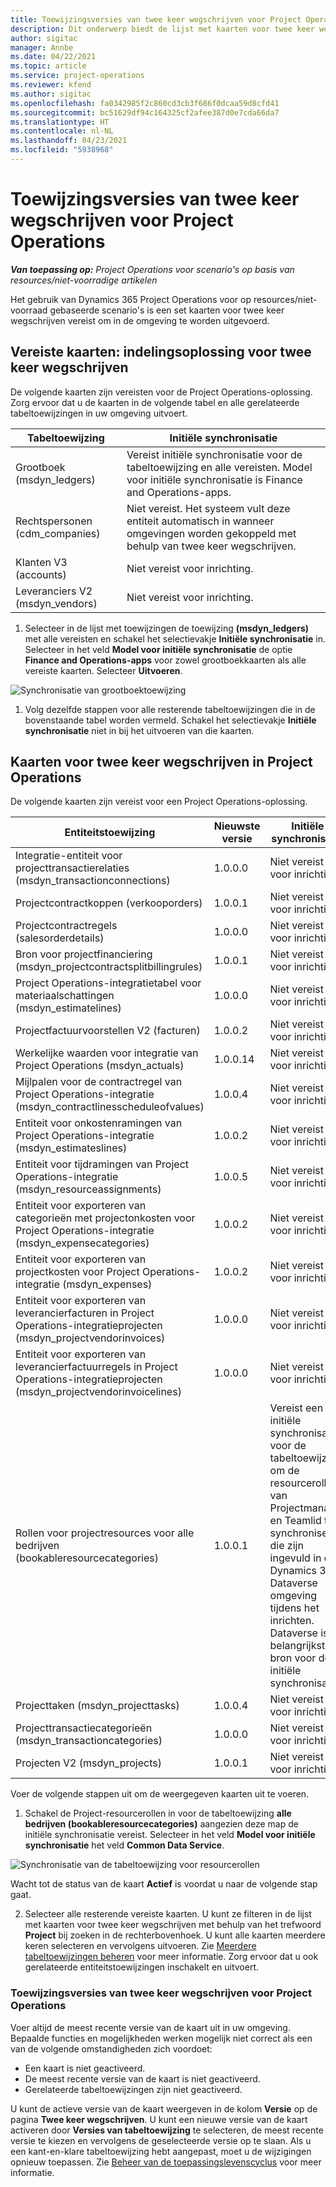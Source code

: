 ```yaml
---
title: Toewijzingsversies van twee keer wegschrijven voor Project Operations
description: Dit onderwerp biedt de lijst met kaarten voor twee keer wegschrijven die zijn vereist voor Dynamics 365 Project Operations.
author: sigitac
manager: Annbe
ms.date: 04/22/2021
ms.topic: article
ms.service: project-operations
ms.reviewer: kfend
ms.author: sigitac
ms.openlocfilehash: fa0342985f2c860cd3cb3f686f0dcaa59d8cfd41
ms.sourcegitcommit: bc51629df94c164325cf2afee387d0e7cda66da7
ms.translationtype: HT
ms.contentlocale: nl-NL
ms.lasthandoff: 04/23/2021
ms.locfileid: "5938968"
---
```

# <a name="project-operations-dual-write-map-versions"></a>Toewijzingsversies van twee keer wegschrijven voor Project Operations

_**Van toepassing op:** Project Operations voor scenario's op basis van resources/niet-voorradige artikelen_

Het gebruik van Dynamics 365 Project Operations voor op resources/niet-voorraad gebaseerde scenario's is een set kaarten voor twee keer wegschrijven vereist om in de omgeving te worden uitgevoerd. 

## <a name="prerequisite-maps-dual-write-orchestration-solution"></a>Vereiste kaarten: indelingsoplossing voor twee keer wegschrijven

De volgende kaarten zijn vereisten voor de Project Operations-oplossing. Zorg ervoor dat u de kaarten in de volgende tabel en alle gerelateerde tabeltoewijzingen in uw omgeving uitvoert.

| Tabeltoewijzing | Initiële synchronisatie |
| --- | --- |
| Grootboek (msdyn_ledgers) | Vereist initiële synchronisatie voor de tabeltoewijzing en alle vereisten. Model voor initiële synchronisatie is Finance and Operations-apps. |
| Rechtspersonen (cdm_companies) | Niet vereist. Het systeem vult deze entiteit automatisch in wanneer omgevingen worden gekoppeld met behulp van twee keer wegschrijven. |
| Klanten V3 (accounts) | Niet vereist voor inrichting. |
| Leveranciers V2 (msdyn_vendors) | Niet vereist voor inrichting. |

1. Selecteer in de lijst met toewijzingen de toewijzing **(msdyn\_ledgers)** met alle vereisten en schakel het selectievakje **Initiële synchronisatie** in. Selecteer in het veld **Model voor initiële synchronisatie** de optie **Finance and Operations-apps** voor zowel grootboekkaarten als alle vereiste kaarten. Selecteer **Uitvoeren**.

![Synchronisatie van grootboektoewijzing](media/DW6.png)

1. Volg dezelfde stappen voor alle resterende tabeltoewijzingen die in de bovenstaande tabel worden vermeld. Schakel het selectievakje **Initiële synchronisatie** niet in bij het uitvoeren van die kaarten.

## <a name="project-operations-dual-write-maps"></a>Kaarten voor twee keer wegschrijven in Project Operations

De volgende kaarten zijn vereist voor een Project Operations-oplossing.

| **Entiteitstoewijzing** | **Nieuwste versie** | **Initiële synchronisatie** |
| --- | --- | --- |
| Integratie-entiteit voor projecttransactierelaties (msdyn\_transactionconnections) | 1.0.0.0 | Niet vereist voor inrichting. |
| Projectcontractkoppen (verkooporders) | 1.0.0.1 | Niet vereist voor inrichting. |
| Projectcontractregels (salesorderdetails) | 1.0.0.0 | Niet vereist voor inrichting. |
| Bron voor projectfinanciering (msdyn_projectcontractsplitbillingrules) | 1.0.0.1 | Niet vereist voor inrichting. |
| Project Operations-integratietabel voor materiaalschattingen (msdyn\_estimatelines) | 1.0.0.0 | Niet vereist voor inrichting. |
| Projectfactuurvoorstellen V2 (facturen) | 1.0.0.2 | Niet vereist voor inrichting. |
| Werkelijke waarden voor integratie van Project Operations (msdyn_actuals) | 1.0.0.14 | Niet vereist voor inrichting. |
| Mijlpalen voor de contractregel van Project Operations-integratie (msdyn_contractlinesscheduleofvalues) | 1.0.0.4 | Niet vereist voor inrichting. |
| Entiteit voor onkostenramingen van Project Operations-integratie (msdyn_estimateslines) | 1.0.0.2 | Niet vereist voor inrichting. |
| Entiteit voor tijdramingen van Project Operations-integratie (msdyn_resourceassignments) | 1.0.0.5 | Niet vereist voor inrichting. |
| Entiteit voor exporteren van categorieën met projectonkosten voor Project Operations-integratie (msdyn_expensecategories) | 1.0.0.2 | Niet vereist voor inrichting. |
| Entiteit voor exporteren van projectkosten voor Project Operations-integratie (msdyn_expenses) | 1.0.0.2 | Niet vereist voor inrichting. |
| Entiteit voor exporteren van leverancierfacturen in Project Operations-integratieprojecten (msdyn_projectvendorinvoices) | 1.0.0.0 | Niet vereist voor inrichting. |
| Entiteit voor exporteren van leverancierfactuurregels in Project Operations-integratieprojecten (msdyn_projectvendorinvoicelines) | 1.0.0.0 | Niet vereist voor inrichting. |
| Rollen voor projectresources voor alle bedrijven (bookableresourcecategories) | 1.0.0.1 | Vereist een initiële synchronisatie voor de tabeltoewijzing om de resourcerollen van Projectmanager en Teamlid te synchroniseren die zijn ingevuld in de Dynamics 365 Dataverse omgeving tijdens het inrichten. Dataverse is de belangrijkste bron voor de initiële synchronisatie. |
| Projecttaken (msdyn_projecttasks) | 1.0.0.4 | Niet vereist voor inrichting. |
| Projecttransactiecategorieën (msdyn_transactioncategories) | 1.0.0.0 | Niet vereist voor inrichting. |
| Projecten V2 (msdyn_projects) | 1.0.0.1 | Niet vereist voor inrichting. |

Voer de volgende stappen uit om de weergegeven kaarten uit te voeren.

1. Schakel de Project-resourcerollen in voor de tabeltoewijzing **alle bedrijven (bookableresourcecategories)** aangezien deze map de initiële synchronisatie vereist. Selecteer in het veld **Model voor initiële synchronisatie** het veld **Common Data Service**. 

 ![Synchronisatie van de tabeltoewijzing voor resourcerollen](media/6ResourceInitialSync.jpg)

 Wacht tot de status van de kaart **Actief** is voordat u naar de volgende stap gaat.

2. Selecteer alle resterende vereiste kaarten. U kunt ze filteren in de lijst met kaarten voor twee keer wegschrijven met behulp van het trefwoord **Project** bij zoeken in de rechterbovenhoek. U kunt alle kaarten meerdere keren selecteren en vervolgens uitvoeren. Zie [Meerdere tabeltoewijzingen beheren](/dynamics365/fin-ops-core/dev-itpro/data-entities/dual-write/multiple-entity-maps) voor meer informatie. Zorg ervoor dat u ook gerelateerde entiteitstoewijzingen inschakelt en uitvoert.

### <a name="project-operations-dual-write-map-versions"></a>Toewijzingsversies van twee keer wegschrijven voor Project Operations

Voer altijd de meest recente versie van de kaart uit in uw omgeving. Bepaalde functies en mogelijkheden werken mogelijk niet correct als een van de volgende omstandigheden zich voordoet:

- Een kaart is niet geactiveerd.
- De meest recente versie van de kaart is niet geactiveerd. 
- Gerelateerde tabeltoewijzingen zijn niet geactiveerd.

U kunt de actieve versie van de kaart weergeven in de kolom **Versie** op de pagina **Twee keer wegschrijven**. U kunt een nieuwe versie van de kaart activeren door **Versies van tabeltoewijzing** te selecteren, de meest recente versie te kiezen en vervolgens de geselecteerde versie op te slaan. Als u een kant-en-klare tabeltoewijzing hebt aangepast, moet u de wijzigingen opnieuw toepassen. Zie [Beheer van de toepassingslevenscyclus](/dynamics365/fin-ops-core/dev-itpro/data-entities/dual-write/app-lifecycle-management) voor meer informatie.

